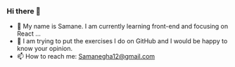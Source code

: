 ### Hi there 👋


- 🌱 My name is Samane. I am currently learning front-end and focusing on React ... 
- 💬 I am trying to put the exercises I do on GitHub and I would be happy to know your opinion.
- 📫 How to reach me: Samanegha12@gmail.com
